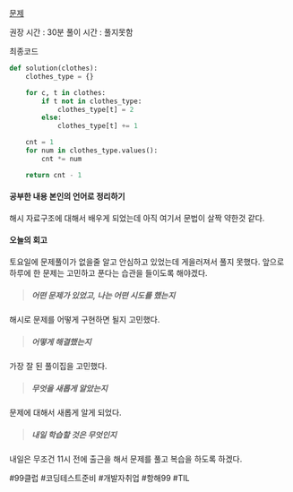 [문제](https://school.programmers.co.kr/learn/courses/30/lessons/42578)

  

  권장 시간 : 30분
  풀이 시간 : 풀지못함 

최종코드

```python
def solution(clothes):
    clothes_type = {}

    for c, t in clothes:
        if t not in clothes_type:
            clothes_type[t] = 2
        else:
            clothes_type[t] += 1

    cnt = 1
    for num in clothes_type.values():
        cnt *= num

    return cnt - 1


```

#### 공부한 내용 본인의 언어로 정리하기 ##
해시 자료구조에 대해서 배우게 되었는데 아직 여기서 문법이 살짝 약한것 같다.  

#### 오늘의 회고 
토요일에 문제풀이가 없을줄 알고 안심하고 있었는데 게을러져서 풀지 못했다. 앞으로 하루에 한 문제는 고민하고 푼다는 습관을 들이도록 해야겠다. 

>##### 어떤 문제가 있었고, 나는 어떤 시도를 했는지
해시로 문제를 어떻게 구현하면 될지 고민했다. 


>##### 어떻게 해결했는지
 가장 잘 된 풀이집을 고민했다. 

>##### 무엇을 새롭게 알았는지
문제에 대해서 새롭게 알게 되었다. 

>##### 내일 학습할 것은 무엇인지
내일은 무조건 11시 전에 출근을 해서 문제를 풀고 복습을 하도록 하겠다. 



 
  

 #99클럽 #코딩테스트준비 #개발자취업 #항해99 #TIL

